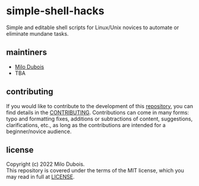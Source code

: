 # simple-shell-hacks
Simple and editable shell scripts for Linux/Unix novices to automate or eliminate mundane tasks.

## maintiners

* [Milo Dubois](https://github.com/milodubois)
* TBA

## contributing

If you would like to contribute to the development of this [repository](https://github.com/milodubois/simple-shell-hacks), you can find details in the [CONTRIBUTING](./CONTRIBUTING.md). Contributions can come in many forms: typo and formatting fixes, additions or subtractions of content, suggestions, clarifications, etc., as long as the contributions are intended for a beginner/novice audience.

## license

Copyright (c) 2022 Milo Dubois.  
This repository is covered under the terms of the MIT license, which you may read in full at [LICENSE](./LICENSE).